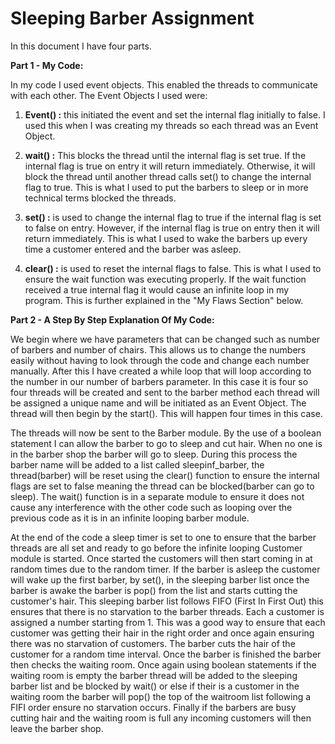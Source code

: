 # Sleeping Barber Assignment

In this document I have four parts.

**Part 1 - My Code:**

In my code I used event objects. This enabled the threads to communicate with each other. The Event Objects I used were:

1. **Event() :** this initiated the event and set the internal flag initially to false. I used this when I was creating my threads so each thread was an Event Object.

2. **wait() :** This blocks the thread until the internal flag is set true. If the internal flag is true on entry it will return immediately. Otherwise, it will block the thread until another thread calls set() to change the internal flag to true. This is what I used to put the barbers to sleep or in more technical terms blocked the threads.


3. **set() :** is used to change the internal flag to true if the internal flag is set to false on entry. However, if the internal flag is true on entry then it will return immediately. This is what I used to wake the barbers up every time a customer entered and the barber was asleep.

4. **clear() :** is used to reset the internal flags to false. This is what I used to ensure the wait function was executing properly. If the wait function received a true internal flag it would cause an infinite loop in my program. This is further explained in the "My Flaws Section" below.



**Part 2 - A Step By Step Explanation Of My Code:**

We begin where we have parameters that can be changed such as number of barbers and number of chairs. This allows us to change the numbers easily without having to look through the code and change each number manually. After this I have created a while loop that will loop according to the number in our number of barbers parameter. In this case it is four so four threads will be created and sent to the barber method each thread will be assigned a unique name and will be initiated as an Event Object. The thread will then begin by the start(). This will happen four times in this case.

The threads will now be sent to the Barber module. By the use of a boolean statement I can allow the barber to go to sleep and cut hair. When no one is in the barber shop the barber will go to sleep. During this process the barber name will be added to a list called sleepinf_barber, the thread(barber) will be reset using the clear() function to ensure the internal flags are set to false meaning the thread can be blocked(barber can go to sleep). The wait() function is in a separate module to ensure it does not cause any interference with the other code such as looping over the previous code as it is in an infinite looping barber module. 

At the end of the code a sleep timer is set to one to ensure that the barber threads are all set and ready to go before the infinite looping Customer module is started. Once started the customers will then start coming in at random times due to the random timer. If the barber is asleep the customer will wake up the first barber, by set(), in the sleeping barber list once the barber is awake the barber is pop() from the list and starts cutting the customer's hair. This sleeping barber list follows FIFO (First In First Out) this ensures that there is no starvation to the barber threads. Each
a customer is assigned a number starting from 1. This was a good way to ensure that each customer was getting their hair in the right order and once again ensuring there was no starvation of customers. The barber cuts the hair of the customer for a random time interval. Once the barber is finished the barber then checks the waiting room. Once again using boolean statements if the waiting room is empty the barber thread will be added to the sleeping barber list and be blocked by wait() or else if their is a customer in the waiting room the barber will pop() the top of the waitroom list following a FIFI order ensure no starvation occurs. Finally if the barbers are busy cutting hair and the waiting room is full any incoming customers will then leave the barber shop.
